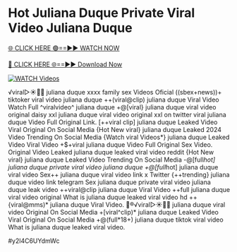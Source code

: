 # Hot Juliana Duque Private Viral Video Juliana Duque


[🌐 CLICK HERE 🟢==►► WATCH NOW](https://cutt.ly/te57wshS)

[🔴 CLICK HERE 🌐==►► Download Now](https://cutt.ly/te57wshS)

[![WATCH Videos](https://i.imgur.com/dJHk4Zq.gif)](https://cutt.ly/te57wshS)





























️√viral▷☀️👄💥 juliana duque xxxx family sex Videos Oficial ((sbex+news))+ tiktoker viral video juliana duque ++(viral@clip) juliana duque Viral Video
Watch Full ^viralvideo^ juliana duque
+@[viral} juliana duque viral video original daisy xxl
juliana duque viral video original xxl on twitter
viral juliana duque Video Full Original Link. [++viral clip] juliana duque Leaked Video Viral Original On Social Media {Hot New viral} juliana duque Leaked 2024 Video Trending On Social Media
{Watch viral Videos*} juliana duque Leaked Video Viral Video
+$+viral juliana duque Video Full Original Sex Video. Original Video Leaked juliana duque leaked viral video reddit
{Hot New viral} juliana duque Leaked Video Trending On Social Media
-@[full*hot] juliana duque private viral video juliana duque +@[full*hot] juliana duque viral video Sex++ juliana duque viral video link x Twitter
{++trending} juliana duque video link telegram
Sex juliana duque private viral video juliana duque leak video ++viral@clip juliana duque Viral Video ++full juliana duque viral video original
What is juliana duque leaked viral video hd
++{viral@mms)* juliana duque Viral Video. 👙®️√viral▷☀️👄💥 juliana duque viral video Original On Social Media +[viral^clip)* juliana duque Leaked Video Viral Original On Social Media +@(full*18+) juliana duque tiktok viral video
What is juliana duque leaked viral video.


#y2l4C6UYdmWc
